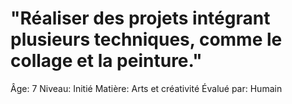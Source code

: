 # "Réaliser des projets intégrant plusieurs techniques, comme le collage et la peinture."

Âge: 7
Niveau: Initié
Matière: Arts et créativité
Évalué par: Humain